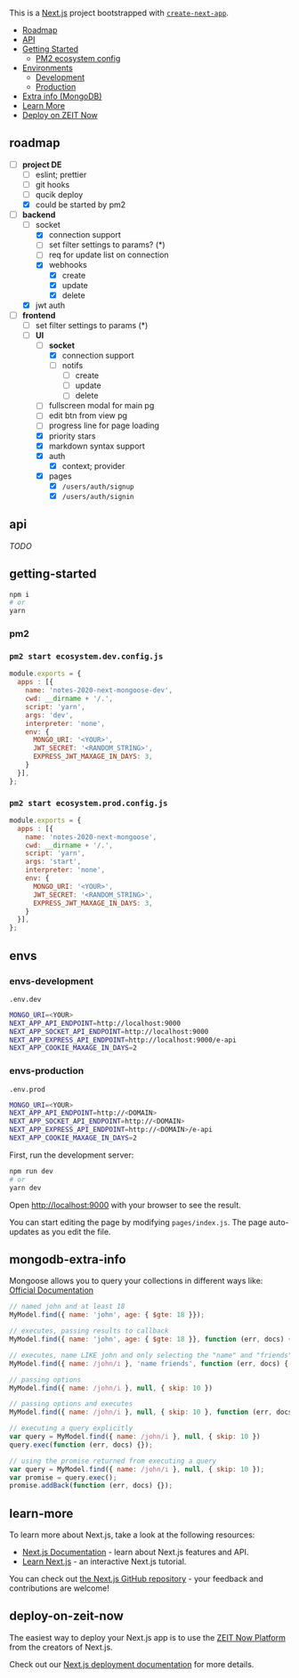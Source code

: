 This is a [Next.js](https://nextjs.org/) project bootstrapped with [`create-next-app`](https://github.com/zeit/next.js/tree/canary/packages/create-next-app).

- [Roadmap](#roadmap)
- [API](#api)
- [Getting Started](#getting-started)
  - [PM2 ecosystem config](#pm2)
- [Environments](#envs)
  - [Development](#envs-development)
  - [Production](#envs-production)
- [Extra info (MongoDB)](#mongodb-extra-info)
- [Learn More](#learn-more)
- [Deploy on ZEIT Now](#deploy-on-zeit-now)

## roadmap
- [ ] **project DE**
  - [ ] eslint; prettier
  - [ ] git hooks
  - [ ] qucik deploy
  - [x] could be started by pm2
- [ ] **backend**
  - [ ] socket
    - [x] connection support
    - [ ] set filter settings to params? (*)
    - [ ] req for update list on connection
    - [x] webhooks
      - [x] create
      - [x] update
      - [x] delete
  - [x] jwt auth
- [ ] **frontend**
  - [ ] set filter settings to params (*)
  - [ ] **UI**
    - [ ] **socket**
        - [x] connection support
        - [ ] notifs
          - [ ] create
          - [ ] update
          - [ ] delete
    - [ ] fullscreen modal for main pg
    - [ ] edit btn from view pg
    - [ ] progress line for page loading
    - [x] priority stars
    - [x] markdown syntax support
    - [x] auth
      - [x] context; provider
    - [x] pages
      - [x] `/users/auth/signup`
      - [x] `/users/auth/signin`

## api
_TODO_

## getting-started
```bash
npm i
# or
yarn
```

### pm2
### `pm2 start ecosystem.dev.config.js`
```js
module.exports = {
  apps : [{
    name: 'notes-2020-next-mongoose-dev',
    cwd: __dirname + '/.',
    script: 'yarn',
    args: 'dev',
    interpreter: 'none',
    env: {
      MONGO_URI: '<YOUR>',
      JWT_SECRET: '<RANDOM_STRING>',
      EXPRESS_JWT_MAXAGE_IN_DAYS: 3,
    }
  }],
};
```

### `pm2 start ecosystem.prod.config.js`
```js
module.exports = {
  apps : [{
    name: 'notes-2020-next-mongoose',
    cwd: __dirname + '/.',
    script: 'yarn',
    args: 'start',
    interpreter: 'none',
    env: {
      MONGO_URI: '<YOUR>',
      JWT_SECRET: '<RANDOM_STRING>',
      EXPRESS_JWT_MAXAGE_IN_DAYS: 3,
    }
  }],
};
```

## envs
### envs-development
`.env.dev`
```bash
MONGO_URI=<YOUR>
NEXT_APP_API_ENDPOINT=http://localhost:9000
NEXT_APP_SOCKET_API_ENDPOINT=http://localhost:9000
NEXT_APP_EXPRESS_API_ENDPOINT=http://localhost:9000/e-api
NEXT_APP_COOKIE_MAXAGE_IN_DAYS=2
```

### envs-production
`.env.prod`
```bash
MONGO_URI=<YOUR>
NEXT_APP_API_ENDPOINT=http://<DOMAIN>
NEXT_APP_SOCKET_API_ENDPOINT=http://<DOMAIN>
NEXT_APP_EXPRESS_API_ENDPOINT=http://<DOMAIN>/e-api
NEXT_APP_COOKIE_MAXAGE_IN_DAYS=2
```

First, run the development server:

```bash
npm run dev
# or
yarn dev
```

Open [http://localhost:9000](http://localhost:9000) with your browser to see the result.

You can start editing the page by modifying `pages/index.js`. The page auto-updates as you edit the file.


## mongodb-extra-info

Mongoose allows you to query your collections in different ways like: [Official Documentation](https://mongoosejs.com/docs/api.html#model_Model.find)

```js
// named john and at least 18
MyModel.find({ name: 'john', age: { $gte: 18 }});

// executes, passing results to callback
MyModel.find({ name: 'john', age: { $gte: 18 }}, function (err, docs) {});

// executes, name LIKE john and only selecting the "name" and "friends" fields
MyModel.find({ name: /john/i }, 'name friends', function (err, docs) { })

// passing options
MyModel.find({ name: /john/i }, null, { skip: 10 })

// passing options and executes
MyModel.find({ name: /john/i }, null, { skip: 10 }, function (err, docs) {});

// executing a query explicitly
var query = MyModel.find({ name: /john/i }, null, { skip: 10 })
query.exec(function (err, docs) {});

// using the promise returned from executing a query
var query = MyModel.find({ name: /john/i }, null, { skip: 10 });
var promise = query.exec();
promise.addBack(function (err, docs) {});
```

## learn-more

To learn more about Next.js, take a look at the following resources:

- [Next.js Documentation](https://nextjs.org/docs) - learn about Next.js features and API.
- [Learn Next.js](https://nextjs.org/learn) - an interactive Next.js tutorial.

You can check out [the Next.js GitHub repository](https://github.com/zeit/next.js/) - your feedback and contributions are welcome!

## deploy-on-zeit-now

The easiest way to deploy your Next.js app is to use the [ZEIT Now Platform](https://zeit.co/import?utm_medium=default-template&filter=next.js&utm_source=create-next-app&utm_campaign=create-next-app-readme) from the creators of Next.js.

Check out our [Next.js deployment documentation](https://nextjs.org/docs/deployment) for more details.
